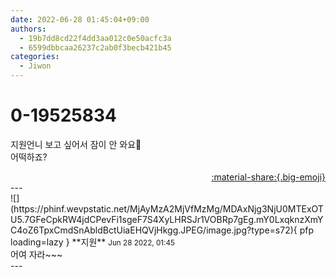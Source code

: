 ```yaml
---
date: 2022-06-28 01:45:04+09:00
authors:
  - 19b7dd8cd22f4dd3aa012c0e50acfc3a
  - 6599dbbcaa26237c2ab0f3becb421b45
categories:
  - Jiwon
---
```


# 0-19525834

<div class="post-container" markdown="1">
<div class="content-container md-sidebar__scrollwrap" markdown="1">

지원언니 보고 싶어서 잠이 안 와요🥺<br>어떡하죠?

</div>
</div>

<div style="text-align: right;" markdown="1">
<a href="https://weverse.io/fromis9/fanpost/0-19525834" style="text-align: right;">:material-share:{.big-emoji}</a>
</div>
---

<div class="comments-container md-sidebar__scrollwrap" markdown="1">
<div class="comment" markdown="1">
<div class='id-container' markdown="1">
![](https://phinf.wevpstatic.net/MjAyMzA2MjVfMzMg/MDAxNjg3NjU0MTExOTU5.7GFeCpkRW4jdCPevFi1sgeF7S4XyLHRSJr1VOBRp7gEg.mY0LxqknzXmYC4oZ6TpxCmdSnAbldBctUiaEHQVjHkgg.JPEG/image.jpg?type=s72){ pfp loading=lazy }
**<span class="artist">지원</span>** <small>Jun 28 2022, 01:45</small><br>
</div>
<div class='comment-body' markdown="1">
어여 자라~~~
</div>
</div>
</div>
---
